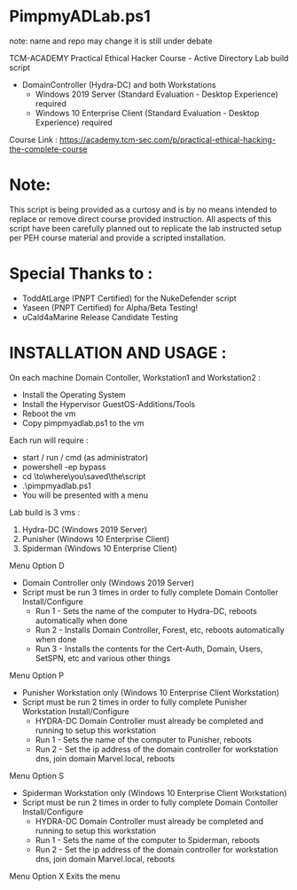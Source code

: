 # PimpmyADLab.ps1 
  note: name and repo may change it is still under debate 

TCM-ACADEMY Practical Ethical Hacker Course - Active Directory Lab build script
 - DomainController (Hydra-DC) and both Workstations
   - Windows 2019 Server (Standard Evaluation - Desktop Experience) required
   - Windows 10 Enterprise Client (Standard Evaluation - Desktop Experience) required

Course Link : 
https://academy.tcm-sec.com/p/practical-ethical-hacking-the-complete-course

# Note: 
  This script is being provided as a curtosy and is by no means intended to replace 
 or remove direct course provided instruction. All aspects of this script have been 
 carefully planned out to replicate the lab instructed setup per PEH course material
 and provide a scripted installation.
 
# Special Thanks to :
  - ToddAtLarge (PNPT Certified) for the NukeDefender script 
  - Yaseen (PNPT Certified) for Alpha/Beta Testing!
  - uCald4aMarine Release Candidate Testing

# INSTALLATION AND USAGE : 
 
 On each machine Domain Contoller, Workstation1 and Workstation2 : 
 - Install the Operating System
 - Install the Hypervisor GuestOS-Additions/Tools
 - Reboot the vm
 - Copy pimpmyadlab.ps1 to the vm
  
Each run will require :
- start / run / cmd (as administrator)
- powershell -ep bypass 
- cd \to\where\you\saved\the\script
- .\pimpmyadlab.ps1
- You will be presented with a menu

 Lab build is 3 vms :
 1. Hydra-DC  (Windows 2019 Server) 
 2. Punisher  (Windows 10 Enterprise Client)
 3. Spiderman (Windows 10 Enterprise Client)

Menu Option D 
- Domain Controller only (Windows 2019 Server)
- Script must be run 3 times in order to fully complete Domain Contoller Install/Configure
  - Run 1 - Sets the name of the computer to Hydra-DC, reboots automatically when done
  - Run 2 - Installs Domain Controller, Forest, etc, reboots automatically when done
  - Run 3 - Installs the contents for the Cert-Auth, Domain, Users, SetSPN, etc and various other things

Menu Option P 
- Punisher Workstation only (Windows 10 Enterprise Client Workstation)
- Script must be run 2 times in order to fully complete Punisher Workstation Install/Configure
  - HYDRA-DC Domain Controller must already be completed and running to setup this workstation
  - Run 1 - Sets the name of the computer to Punisher, reboots 
  - Run 2 - Set the ip address of the domain controller for workstation dns, join domain Marvel.local, reboots

Menu Option S 
- Spiderman Workstation only (Windows 10 Enterprise Client Workstation)
- Script must be run 2 times in order to fully complete Domain Contoller Install/Configure
  - HYDRA-DC Domain Controller must already be completed and running to setup this workstation
  - Run 1 - Sets the name of the computer to Spiderman, reboots
  - Run 2 - Set the ip address of the domain controller for workstation dns, join domain Marvel.local, reboots

 Menu Option X  Exits the menu 